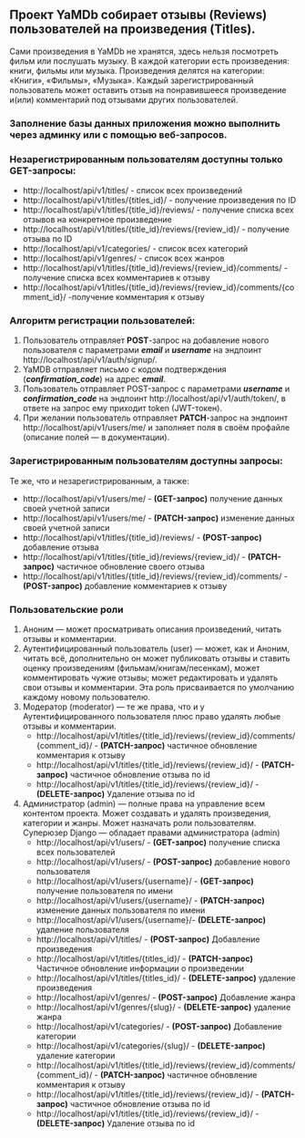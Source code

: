 Проект YaMDb собирает отзывы (Reviews) пользователей на произведения (Titles).
---------------------------------------------------------------------------------
Сами произведения в YaMDb не хранятся, здесь нельзя посмотреть фильм или 
послушать музыку. В каждой категории есть произведения: книги, фильмы или музыка.
Произведения делятся на категории: «Книги», «Фильмы», «Музыка». 
Каждый зарегистрированный пользователь может оставить отзыв на понравившееся 
произведение и(или) комментарий под отзывами других пользователей.

### Заполнение базы данных приложения можно выполнить через админку или с помощью веб-запросов. 


### Незарегистрированным пользователям доступны только GET-запросы:
* http://localhost/api/v1/titles/ - список всех произведений
* http://localhost/api/v1/titles/{titles_id}/ - получение произведения по ID
* http://localhost/api/v1/titles/{title_id}/reviews/ - получение списка всех 
отзывов на конкретное произведение
* http://localhost/api/v1/titles/{title_id}/reviews/{review_id}/ - 
получение отзыва по ID
* http://localhost/api/v1/categories/ - список всех категорий
* http://localhost/api/v1/genres/ - список всех жанров
* http://localhost/api/v1/titles/{title_id}/reviews/{review_id}/comments/ - 
получение списка всех комментариев к отзыву
* http://localhost/api/v1/titles/{title_id}/reviews/{review_id}/comments/{comment_id}/ 
-получение комментария к отзыву

### Алгоритм регистрации пользователей:

1. Пользователь отправляет **POST**-запрос на добавление нового пользователя с 
параметрами **_email_** и _**username**_ на эндпоинт http://localhost/api/v1/auth/signup/.
2. YaMDB отправляет письмо с кодом подтверждения (_**confirmation_code**_) 
на адрес _**email**_.
3. Пользователь отправляет POST-запрос с параметрами **_username_** и 
_**confirmation_code**_ на эндпоинт http://localhost/api/v1/auth/token/, в ответе на
запрос ему приходит token (JWT-токен).
4. При желании пользователь отправляет **PATCH**-запрос на эндпоинт 
http://localhost/api/v1/users/me/ и заполняет поля в своём профайле (описание 
полей — в документации).

### Зарегистрированным пользователям доступны запросы:
Те же, что и незарегистрированным, а также:
* http://localhost/api/v1/users/me/ - **(GET-запрос)** получение данных своей 
учетной записи
* http://localhost/api/v1/users/me/ - **(PATCH-запрос)** изменение данных своей 
учетной записи
* http://localhost/api/v1/titles/{title_id}/reviews/ - **(POST-запрос)** добавление 
отзыва
* http://localhost/api/v1/titles/{title_id}/reviews/{review_id}/ - **(PATCH-запрос)** 
частичное обновление своего отзыва
* http://localhost/api/v1/titles/{title_id}/reviews/{review_id}/comments/ - 
**(POST-запрос)** добавление комментариев к отзыву 

### Пользовательские роли

1. Аноним — может просматривать описания произведений, читать отзывы и комментарии.
2. Аутентифицированный пользователь (user) — может, как и Аноним, читать всё, 
дополнительно он может публиковать отзывы и ставить оценку произведениям 
(фильмам/книгам/песенкам), может комментировать чужие отзывы; может редактировать 
и удалять свои отзывы и комментарии. Эта роль присваивается по умолчанию каждому 
новому пользователю.
3. Модератор (moderator) — те же права, что и у Аутентифицированного пользователя 
плюс право удалять любые отзывы и комментарии.
   * http://localhost/api/v1/titles/{title_id}/reviews/{review_id}/comments/{comment_id}/ - 
   **(PATCH-запрос)** частичное обновление комментария к отзыву
   * http://localhost/api/v1/titles/{title_id}/reviews/{review_id}/ - 
   **(PATCH-запрос)** частичное обновление отзыва по id
   * http://localhost/api/v1/titles/{title_id}/reviews/{review_id}/ - 
   **(DELETE-запрос)** Удаление отзыва по id
4. Администратор (admin) — полные права на управление всем контентом проекта. 
Может создавать и удалять произведения, категории и жанры. Может назначать роли
пользователям.
Суперюзер Django — обладает правами администратора (admin)
   * http://localhost/api/v1/users/ - **(GET-запрос)** получение списка всех 
   пользователей
   * http://localhost/api/v1/users/ - **(POST-запрос)** добавление нового 
   пользователя
   * http://localhost/api/v1/users/{username}/ - **(GET-запрос)** получение 
   пользователя по имени
   * http://localhost/api/v1/users/{username}/ - **(PATCH-запрос)** изменение 
   данных пользователя по имени
   * http://localhost/api/v1/users/{username}/- **(DELETE-запрос)** удаление 
   пользователя
   * http://localhost/api/v1/titles/ - **(POST-запрос)** Добавление произведения
   * http://localhost/api/v1/titles/{titles_id}/ - **(PATCH-запрос)** Частичное 
   обновление информации о произведении
   * http://localhost/api/v1/titles/{titles_id}/ - **(DELETE-запрос)** удаление
   произведения
   * http://localhost/api/v1/genres/ - **(POST-запрос)** Добавление жанра
   * http://localhost/api/v1/genres/{slug}/ - **(DELETE-запрос)** удаление жанра
   * http://localhost/api/v1/categories/ - **(POST-запрос)** Добавление категории
   * http://localhost/api/v1/categories/{slug}/ - **(DELETE-запрос)** удаление 
   категории
   * http://localhost/api/v1/titles/{title_id}/reviews/{review_id}/comments/{comment_id}/ -
   **(PATCH-запрос)** частичное обновление комментария к отзыву
   * http://localhost/api/v1/titles/{title_id}/reviews/{review_id}/ - 
   **(PATCH-запрос)** частичное обновление отзыва по id
   * http://localhost/api/v1/titles/{title_id}/reviews/{review_id}/ - 
   **(DELETE-запрос)** Удаление отзыва по id

